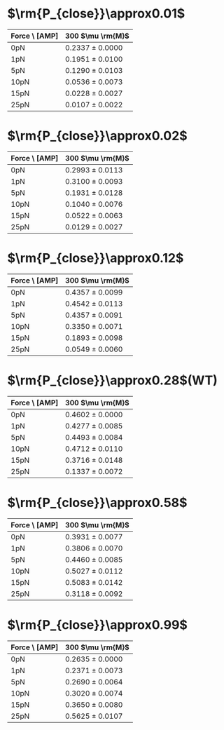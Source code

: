 # $\rm{P_{close}}\approx0.01$
| Force \ [AMP] | 300 $\mu \rm{M}$ |
|-------------|---------|
| 0pN | 0.2337 ± 0.0000 |
| 1pN | 0.1951 ± 0.0100 |
| 5pN | 0.1290 ± 0.0103 |
| 10pN | 0.0536 ± 0.0073 |
| 15pN | 0.0228 ± 0.0027 |
| 25pN | 0.0107 ± 0.0022 |


# $\rm{P_{close}}\approx0.02$
| Force \ [AMP] | 300 $\mu \rm{M}$ |
|-------------|---------|
| 0pN | 0.2993 ± 0.0113 |
| 1pN | 0.3100 ± 0.0093 |
| 5pN | 0.1931 ± 0.0128 |
| 10pN | 0.1040 ± 0.0076 |
| 15pN | 0.0522 ± 0.0063 |
| 25pN | 0.0129 ± 0.0027 |


# $\rm{P_{close}}\approx0.12$
| Force \ [AMP] | 300 $\mu \rm{M}$ |
|-------------|---------|
| 0pN | 0.4357 ± 0.0099 |
| 1pN | 0.4542 ± 0.0113 |
| 5pN | 0.4357 ± 0.0091 |
| 10pN | 0.3350 ± 0.0071 |
| 15pN | 0.1893 ± 0.0098 |
| 25pN | 0.0549 ± 0.0060 |


# $\rm{P_{close}}\approx0.28$(WT)
| Force \ [AMP] | 300 $\mu \rm{M}$ |
|-------------|---------|
| 0pN | 0.4602 ± 0.0000 |
| 1pN | 0.4277 ± 0.0085 |
| 5pN | 0.4493 ± 0.0084 |
| 10pN | 0.4712 ± 0.0110 |
| 15pN | 0.3716 ± 0.0148 |
| 25pN | 0.1337 ± 0.0072 |


# $\rm{P_{close}}\approx0.58$
| Force \ [AMP] | 300 $\mu \rm{M}$ |
|-------------|---------|
| 0pN | 0.3931 ± 0.0077 |
| 1pN | 0.3806 ± 0.0070 |
| 5pN | 0.4460 ± 0.0085 |
| 10pN | 0.5027 ± 0.0112 |
| 15pN | 0.5083 ± 0.0142 |
| 25pN | 0.3118 ± 0.0092 |


# $\rm{P_{close}}\approx0.99$
| Force \ [AMP] | 300 $\mu \rm{M}$ |
|-------------|---------|
| 0pN | 0.2635 ± 0.0000 |
| 1pN | 0.2371 ± 0.0073 |
| 5pN | 0.2690 ± 0.0064 |
| 10pN | 0.3020 ± 0.0074 |
| 15pN | 0.3650 ± 0.0080 |
| 25pN | 0.5625 ± 0.0107 |


